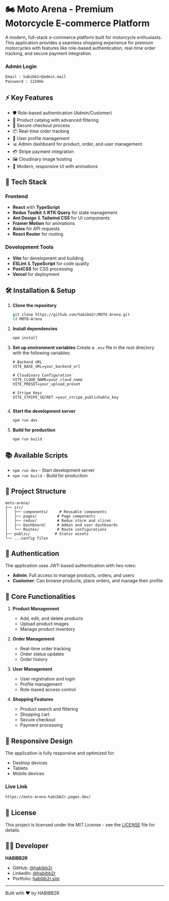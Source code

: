 # 🏍️ Moto Arena - Premium Motorcycle E-commerce Platform

A modern, full-stack e-commerce platform built for motorcycle enthusiasts. This application provides a seamless shopping experience for premium motorcycles with features like role-based authentication, real-time order tracking, and secure payment integration.

### Admin Login

```bash
Email : habibb2r@admin.mail
Password : 1234Ha
```

## ⚡ Key Features

- 🛡️ Role-based authentication (Admin/Customer)
- 🏪 Product catalog with advanced filtering
- 🛒 Secure checkout process
- 📦 Real-time order tracking
- 👤 User profile management
- 📊 Admin dashboard for product, order, and user management
- 💳 Stripe payment integration
- 🖼️ Cloudinary image hosting
- 🎨 Modern, responsive UI with animations

## 🚀 Tech Stack

### Frontend

- **React** with **TypeScript**
- **Redux Toolkit** & **RTK Query** for state management
- **Ant Design** & **Tailwind CSS** for UI components
- **Framer Motion** for animations
- **Axios** for API requests
- **React Router** for routing



### Development Tools

- **Vite** for development and building
- **ESLint** & **TypeScript** for code quality
- **PostCSS** for CSS processing
- **Vercel** for deployment

## 🛠️ Installation & Setup

1. **Clone the repository**

   ```bash
   git clone https://github.com/habibb2r/MOTO-Arena.git
   cd MOTO-Arena
   ```

2. **Install dependencies**

   ```bash
   npm install
   ```

3. **Set up environment variables**
   Create a `.env` file in the root directory with the following variables:

   ```env
   # Backend URL
   VITE_BASE_URL=your_backend_url

   # Cloudinary Configuration
   VITE_CLOUD_NAME=your_cloud_name
   VITE_PRESET=your_upload_preset

   # Stripe Keys
   VITE_STRIPE_SECRET =your_stripe_publishable_key


4. **Start the development server**

   ```bash
   npm run dev
   ```

5. **Build for production**
   ```bash
   npm run build
   ```

## 📚 Available Scripts

- `npm run dev` - Start development server
- `npm run build` - Build for production


## 🌟 Project Structure

```
moto-arena/
├── src/
│   ├── components/     # Reusable components
│   ├── pages/         # Page components
│   ├── redux/         # Redux store and slices
│   ├── Dashboard/     # Admin and user dashboards
│   └── Routes/        # Route configurations
├── public/           # Static assets
└── ...config files
```

## 🔐 Authentication

The application uses JWT-based authentication with two roles:

- **Admin**: Full access to manage products, orders, and users
- **Customer**: Can browse products, place orders, and manage their profile

## 🎯 Core Functionalities

1. **Product Management**

   - Add, edit, and delete products
   - Upload product images
   - Manage product inventory

2. **Order Management**

   - Real-time order tracking
   - Order status updates
   - Order history

3. **User Management**

   - User registration and login
   - Profile management
   - Role-based access control

4. **Shopping Features**
   - Product search and filtering
   - Shopping cart
   - Secure checkout
   - Payment processing

## 📱 Responsive Design

The application is fully responsive and optimized for:

- Desktop devices
- Tablets
- Mobile devices

### Live Link

```bash
https://moto-arena-habibb2r.pages.dev/
```


## 📄 License

This project is licensed under the MIT License - see the [LICENSE](LICENSE) file for details.

## 👨‍💻 Developer

**HABIBB2R**

- GitHub: [@habibb2r](https://github.com/habibb2r)
- LinkedIn: [@habibb2r](https://linkedin.com/in/habibb2r)
- Portfolio: [habibb2r.site](https://habibb2r.site)

---

Built with ❤️ by HABIBB2R
